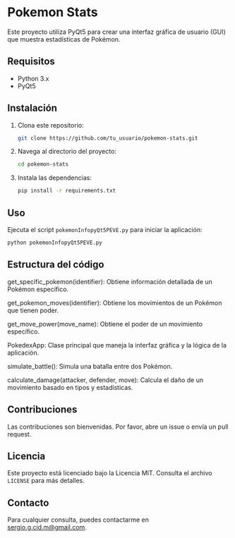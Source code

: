 # Pokemon Stats

Este proyecto utiliza PyQt5 para crear una interfaz gráfica de usuario (GUI) que muestra estadísticas de Pokémon.

## Requisitos

- Python 3.x
- PyQt5

## Instalación

1. Clona este repositorio:
    ```bash
    git clone https://github.com/tu_usuario/pokemon-stats.git
    ```
2. Navega al directorio del proyecto:
    ```bash
    cd pokemon-stats
    ```
3. Instala las dependencias:
    ```bash
    pip install -r requirements.txt
    ```

## Uso

Ejecuta el script `pokemonInfopyQt5PEVE.py` para iniciar la aplicación:
```bash
python pokemonInfopyQt5PEVE.py
```

## Estructura del código

get_specific_pokemon(identifier): Obtiene información detallada de un Pokémon específico.

get_pokemon_moves(identifier): Obtiene los movimientos de un Pokémon que tienen poder.

get_move_power(move_name): Obtiene el poder de un movimiento específico.

PokedexApp: Clase principal que maneja la interfaz gráfica y la lógica de la aplicación.

simulate_battle(): Simula una batalla entre dos Pokémon.

calculate_damage(attacker, defender, move): Calcula el daño de un movimiento basado en tipos y estadísticas.

## Contribuciones

Las contribuciones son bienvenidas. Por favor, abre un issue o envía un pull request.

## Licencia

Este proyecto está licenciado bajo la Licencia MIT. Consulta el archivo `LICENSE` para más detalles.

## Contacto

Para cualquier consulta, puedes contactarme en [sergio.g.cid.m@gmail.com](sergio.g.cid.m@gmail.com).
